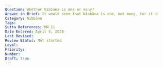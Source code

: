 ```yaml
---
Question: Whether Nibbāna is one or many?
Answer in Brief: It would seem that Nibbāna is one, not many, for it is made clear by the Blessed One himself that the goal (niṭṭhā) is one, not many.
Category: Nibbāna
Tags:
Sutta References: MN 11
Date Entered: April 4, 2025
Last Revised:
Review Status: Not started
Level: 
Priority: 
Number: 
Draft: true
---
```

